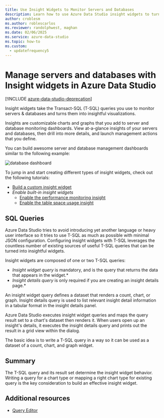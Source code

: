 ```yaml
---
title: Use Insight Widgets to Monitor Servers and Databases
description: Learn how to use Azure Data Studio insight widgets to turn queries that monitor servers and databases into insightful visualizations.
author: croblesm
ms.author: roblescarlos
ms.reviewer: randolphwest, maghan
ms.date: 02/06/2025
ms.service: azure-data-studio
ms.topic: how-to
ms.custom:
  - updatefrequency5
---
```


# Manage servers and databases with Insight widgets in Azure Data Studio

[!INCLUDE [azure-data-studio-deprecation](includes/azure-data-studio-deprecation.md)]

Insight widgets take the Transact-SQL (T-SQL) queries you use to monitor servers & databases and turns them into insightful visualizations.

Insights are customizable charts and graphs that you add to server and database monitoring dashboards. View at-a-glance insights of your servers and databases, then drill into more details, and launch management actions that you define.

You can build awesome server and database management dashboards similar to the following example:

![database dashboard](media/insight-widgets/database-dashboard.png)

To jump in and start creating different types of insight widgets, check out the following tutorials:

- [Build a custom insight widget](tutorial-build-custom-insight-sql-server.md)
- *Enable built-in insight widgets*
  - [Enable the performance monitoring insight](tutorial-qds-sql-server.md)
  - [Enable the table space usage insight](tutorial-table-space-sql-server.md)

## SQL Queries

Azure Data Studio tries to avoid introducing yet another language or heavy user interface so it tries to use T-SQL as much as possible with minimal JSON configuration. Configuring insight widgets with T-SQL leverages the countless number of existing sources of useful T-SQL queries that can be turned into insightful widgets.

Insight widgets are composed of one or two T-SQL queries:

- *Insight widget query* is mandatory, and is the query that returns the data that appears in the widget.*
- *Insight details query* is only required if you are creating an insight details page.*

An insight widget query defines a dataset that renders a count, chart, or graph. Insight details query is used to list relevant insight detail information in a tabular format in the insight details panel. 

Azure Data Studio executes insight widget queries and maps the query result set to a chart's dataset then renders it. When users open up an insight's details, it executes the insight details query and prints out the result in a grid view within the dialog.

The basic idea is to write a T-SQL query in a way so it can be used as a dataset of a count, chart, and graph widget. 

## Summary

The T-SQL query and its result set determine the insight widget behavior. Writing a query for a chart type or mapping a right chart type for existing query is the key consideration to build an effective insight widget.



## Additional resources
- [Query Editor](tutorial-sql-editor.md)

